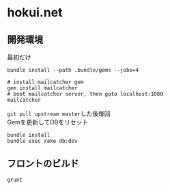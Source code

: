 hokui.net
=========

開発環境
--------
最初だけ
```
bundle install --path .bundle/gems --jobs=4

# install mailcatcher gem
gem install mailcatcher
# boot mailcatcher server, then goto localhost:1080
mailcatcher
```

`git pull upstream master`した後毎回  
Gemを更新してDBをリセット
```
bundle install
bundle exec rake db:dev
```

フロントのビルド
--------
```
grunt
```
